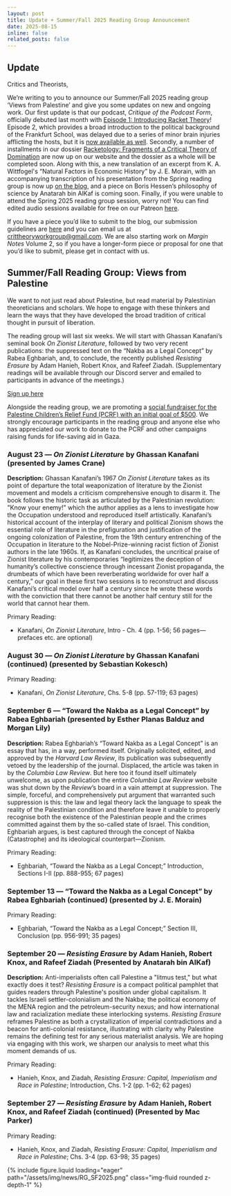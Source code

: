 ```yaml
---
layout: post
title: Update + Summer/Fall 2025 Reading Group Announcement
date: 2025-08-15
inline: false
related_posts: false
---
```


## Update

Critics and Theorists,

We’re writing to you to announce our Summer/Fall 2025 reading group ‘Views from Palestine’ and give you some updates on new and ongoing work. Our first update is that our podcast, *Critique of the Podcast Form*, officially debuted last month with [Episode 1: Introducing Racket Theory](https://open.spotify.com/episode/7BzG15hFBaZ2qx7t3q2ctM?si=1422dc43123e4ed1)\! Episode 2, which provides a broad introduction to the political background of the Frankfurt School, was delayed due to a series of minor brain injuries afflicting the hosts, but it is [now available as well](https://open.spotify.com/episode/7iB07qnCl0Ayk7jpBiY7lO?si=RKpmEiXYRoqKSiezl9rsIQ&nd=1&dlsi=03252b4871bc4399). Secondly, a number of installments in our dossier [Racketology: Fragments of a Critical Theory of Domination](https://ctwgwebsite.github.io/blog/category/racketology/) are now up on our website and the dossier as a whole will be completed soon. Along with this, a new translation of an excerpt from K. A. Wittfogel's “Natural Factors in Economic History” by J. E. Morain, with an accompanying transcription of his presentation from the Spring reading group is now up [on the blog](https://ctwgwebsite.github.io/blog/2025/Wittfogel_translation/), and a piece on Boris Hessen’s philosophy of science by Anatarah bin AlKaf is coming soon. Finally, if you were unable to attend the Spring 2025 reading group session, worry not! You can find edited audio sessions available for free on our Patreon [here](https://www.patreon.com/collection/1492639?view=expanded).

If you have a piece you’d like to submit to the blog, our submission guidelines are [here](https://ctwgwebsite.github.io/blog/2025/Blog-Submissions/) and you can email us at [crittheoryworkgroup@gmail.com](mailto:crittheoryworkgroup@gmail.com). We are also starting work on *Margin Notes* Volume 2, so if you have a longer-form piece or proposal for one that you’d like to submit, please get in contact with us.

## Summer/Fall Reading Group: Views from Palestine

We want to not just read about Palestine, but read material by Palestinian theoreticians and scholars. We hope to engage with these thinkers and learn the ways that they have developed the broad tradition of critical thought in pursuit of liberation.

The reading group will last six weeks. We will start with Ghassan Kanafani’s seminal book *On Zionist Literature*, followed by two very recent publications: the suppressed text on the “Nakba as a Legal Concept” by Rabea Eghbariah, and, to conclude, the recently published *Resisting Erasure* by Adam Hanieh, Robert Knox, and Rafeef Ziadah. (Supplementary readings will be available through our Discord server and emailed to participants in advance of the meetings.)

[Sign up here](https://www.eventbrite.com/e/views-from-palestine-a-reading-group-by-ctwg-tickets-1596581350799?aff=ebdsshcopyurl&utm-campaign=social&utm-content=attendeeshare&utm-medium=discovery&utm-term=listing&utm-source=cp)

Alongside the reading group, we are promoting a [social fundraiser for the Palestine Children’s Relief Fund (PCRF) with an initial goal of $500](https://pcrf1.app.neoncrm.com/np/clients/pcrf1/campaign.jsp?campaign=14&fundraiser=1187701&). We strongly encourage participants in the reading group and anyone else who has appreciated our work to donate to the PCRF and other campaigns raising funds for life-saving aid in Gaza.

### August 23 — *On Zionist Literature* by Ghassan Kanafani (presented by James Crane)

**Description:** Ghassan Kanafani’s 1967 *On Zionist Literature* takes as its point of departure the total weaponization of literature by the Zionist movement and models a criticism comprehensive enough to disarm it. The book follows the historic task as articulated by the Palestinian revolution: "Know your enemy\!" which the author applies as a lens to investigate how the Occupation understood and reproduced itself artistically. Kanafani’s historical account of the interplay of literary and political Zionism shows the essential role of literature in the prefiguration and justification of the ongoing colonization of Palestine, from the 19th century entrenching of the Occupation in literature to the Nobel-Prize-winning racist fiction of Zionist authors in the late 1960s. If, as Kanafani concludes, the uncritical praise of Zionist literature by his contemporaries “legitimizes the deception of humanity’s collective conscience through incessant Zionist propaganda, the drumbeats of which have been reverberating worldwide for over half a century,” our goal in these first two sessions is to reconstruct and discuss Kanafani’s critical model over half a century since he wrote these words with the conviction that there cannot be another half century still for the world that cannot hear them.

Primary Reading: 

* Kanafani, *On Zionist Literature*, Intro - Ch. 4 (pp. 1-56; 56 pages—prefaces etc. are optional)

### August 30 — *On Zionist Literature* by Ghassan Kanafani (continued) (presented by Sebastian Kokesch)

Primary Reading: 

* Kanafani, *On Zionist Literature*, Chs. 5-8 (pp. 57-119; 63 pages)

### September 6 — “Toward the Nakba as a Legal Concept” by Rabea Eghbariah (presented by Esther Planas Balduz and Morgan Lily)

**Description:** Rabea Eghbariah’s “Toward Nakba as a Legal Concept” is an essay that has, in a way, performed itself. Originally solicited, edited, and approved by the *Harvard Law Review*, its publication was subsequently vetoed by the leadership of the journal. Displaced, the article was taken in by the *Columbia Law Review*. But here too it found itself ultimately unwelcome, as upon publication the entire *Columbia Law Review* website was shut down by the *Review*’s board in a vain attempt at suppression. The simple, forceful, and comprehensively put argument that warranted such suppression is this: the law and legal theory lack the language to speak the reality of the Palestinian condition and therefore leave it unable to properly recognise both the existence of the Palestinian people and the crimes committed against them by the so-called state of Israel. This condition, Eghbariah argues, is best captured through the concept of Nakba (Catastrophe) and its ideological counterpart—Zionism.

Primary Reading:

* Eghbariah, “Toward the Nakba as a Legal Concept;” Introduction, Sections I-II (pp. 888-955; 67 pages)

### September 13 — “Toward the Nakba as a Legal Concept” by Rabea Eghbariah (continued) (presented by J. E. Morain)

Primary Reading:

* Eghbariah, “Toward the Nakba as a Legal Concept;” Section III, Conclusion (pp. 956-991; 35 pages)

### September 20 — *Resisting Erasure* by Adam Hanieh, Robert Knox, and Rafeef Ziadah (Presented by Anatarah bin AlKaf)

**Description:** Anti-imperialists often call Palestine a "litmus test," but what exactly does it test? *Resisting Erasure* is a compact political pamphlet that guides readers through Palestine's position under global capitalism. It tackles Israeli settler-colonialism and the Nakba; the political economy of the MENA region and the petroleum-security nexus; and how international law and racialization mediate these interlocking systems. *Resisting Erasure* reframes Palestine as both a crystallization of imperial contradictions and a beacon for anti-colonial resistance, illustrating with clarity why Palestine remains the defining test for any serious materialist analysis. We are hoping via engaging with this work, we sharpen our analysis to meet what this moment demands of us.

Primary Reading:

* Hanieh, Knox, and Ziadah, *Resisting Erasure: Capital, Imperialism and Race in Palestine*; Introduction, Chs. 1-2 (pp. 1-62; 62 pages)

### September 27 — *Resisting Erasure* by Adam Hanieh, Robert Knox, and Rafeef Ziadah (continued) (Presented by Mac Parker)

Primary Reading:

* Hanieh, Knox, and Ziadah, *Resisting Erasure: Capital, Imperialism and Race in Palestine*; Chs. 3-4 (pp. 63-98; 35 pages)


<div class="row mt-3">
    <div class="col-sm mt-3 mt-md-0">
        {% include figure.liquid loading="eager" path="/assets/img/news/RG_SF2025.png" class="img-fluid rounded z-depth-1" %}
    </div>
</div>